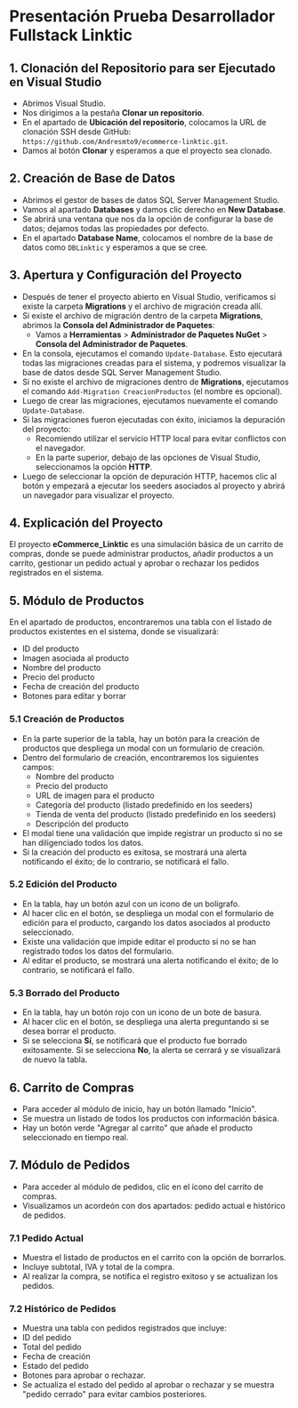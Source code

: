 # Presentación Prueba Desarrollador Fullstack Linktic

## 1. Clonación del Repositorio para ser Ejecutado en Visual Studio

- Abrimos Visual Studio.
- Nos dirigimos a la pestaña **Clonar un repositorio**.
- En el apartado de **Ubicación del repositorio**, colocamos la URL de clonación SSH desde GitHub: `https://github.com/Andresmto9/ecommerce-linktic.git`.
- Damos al botón **Clonar** y esperamos a que el proyecto sea clonado.

## 2. Creación de Base de Datos

- Abrimos el gestor de bases de datos SQL Server Management Studio.
- Vamos al apartado **Databases** y damos clic derecho en **New Database**.
- Se abrirá una ventana que nos da la opción de configurar la base de datos; dejamos todas las propiedades por defecto.
- En el apartado **Database Name**, colocamos el nombre de la base de datos como `DBLinktic` y esperamos a que se cree.

## 3. Apertura y Configuración del Proyecto

- Después de tener el proyecto abierto en Visual Studio, verificamos si existe la carpeta **Migrations** y el archivo de migración creada allí.
- Si existe el archivo de migración dentro de la carpeta **Migrations**, abrimos la **Consola del Administrador de Paquetes**:
  - Vamos a **Herramientas** > **Administrador de Paquetes NuGet** > **Consola del Administrador de Paquetes**.
- En la consola, ejecutamos el comando `Update-Database`. Esto ejecutará todas las migraciones creadas para el sistema, y podremos visualizar la base de datos desde SQL Server Management Studio.
- Si no existe el archivo de migraciones dentro de **Migrations**, ejecutamos el comando `Add-Migration CreacionProductos` (el nombre es opcional).
- Luego de crear las migraciones, ejecutamos nuevamente el comando `Update-Database`.
- Si las migraciones fueron ejecutadas con éxito, iniciamos la depuración del proyecto:
  - Recomiendo utilizar el servicio HTTP local para evitar conflictos con el navegador.
  - En la parte superior, debajo de las opciones de Visual Studio, seleccionamos la opción **HTTP**.
- Luego de seleccionar la opción de depuración HTTP, hacemos clic al botón y empezará a ejecutar los seeders asociados al proyecto y abrirá un navegador para visualizar el proyecto.

## 4. Explicación del Proyecto

El proyecto **eCommerce_Linktic** es una simulación básica de un carrito de compras, donde se puede administrar productos, añadir productos a un carrito, gestionar un pedido actual y aprobar o rechazar los pedidos registrados en el sistema.

## 5. Módulo de Productos

En el apartado de productos, encontraremos una tabla con el listado de productos existentes en el sistema, donde se visualizará:

- ID del producto
- Imagen asociada al producto
- Nombre del producto
- Precio del producto
- Fecha de creación del producto
- Botones para editar y borrar

### 5.1 Creación de Productos

- En la parte superior de la tabla, hay un botón para la creación de productos que despliega un modal con un formulario de creación.
- Dentro del formulario de creación, encontraremos los siguientes campos:
  - Nombre del producto
  - Precio del producto
  - URL de imagen para el producto
  - Categoría del producto (listado predefinido en los seeders)
  - Tienda de venta del producto (listado predefinido en los seeders)
  - Descripción del producto
- El modal tiene una validación que impide registrar un producto si no se han diligenciado todos los datos.
- Si la creación del producto es exitosa, se mostrará una alerta notificando el éxito; de lo contrario, se notificará el fallo.

### 5.2 Edición del Producto

- En la tabla, hay un botón azul con un icono de un bolígrafo.
- Al hacer clic en el botón, se despliega un modal con el formulario de edición para el producto, cargando los datos asociados al producto seleccionado.
- Existe una validación que impide editar el producto si no se han registrado todos los datos del formulario.
- Al editar el producto, se mostrará una alerta notificando el éxito; de lo contrario, se notificará el fallo.

### 5.3 Borrado del Producto

- En la tabla, hay un botón rojo con un icono de un bote de basura.
- Al hacer clic en el botón, se despliega una alerta preguntando si se desea borrar el producto.
- Si se selecciona **Sí**, se notificará que el producto fue borrado exitosamente. Si se selecciona **No**, la alerta se cerrará y se visualizará de nuevo la tabla.

## 6. Carrito de Compras

- Para acceder al módulo de inicio, hay un botón llamado "Inicio".
- Se muestra un listado de todos los productos con información básica.
- Hay un botón verde "Agregar al carrito" que añade el producto seleccionado en tiempo real.

## 7. Módulo de Pedidos

- Para acceder al módulo de pedidos, clic en el ícono del carrito de compras.
- Visualizamos un acordeón con dos apartados: pedido actual e histórico de pedidos.

### 7.1 Pedido Actual

- Muestra el listado de productos en el carrito con la opción de borrarlos.
- Incluye subtotal, IVA y total de la compra.
- Al realizar la compra, se notifica el registro exitoso y se actualizan los pedidos.

### 7.2 Histórico de Pedidos

- Muestra una tabla con pedidos registrados que incluye:
- ID del pedido
- Total del pedido
- Fecha de creación
- Estado del pedido
- Botones para aprobar o rechazar.
- Se actualiza el estado del pedido al aprobar o rechazar y se muestra "pedido cerrado" para evitar cambios posteriores.
